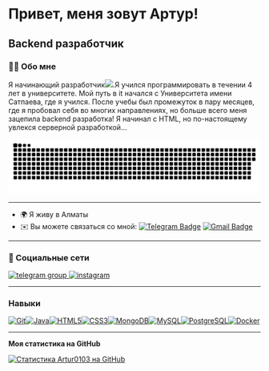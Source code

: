 
# Привет, меня зовут Артур!
Backend разработчик
---

### :man_technologist: Обо мне

Я начинающий разработчик<img src="https://media.giphy.com/media/WUlplcMpOCEmTGBtBW/giphy.gif" width="30px">.Я учился программировать в течении 4 лет в университете. Мой путь в it начался с Университета имени Сатпаева, где я учился. После учебы был промежуток в пару месяцев, где я пробовал себя во многих направлениях, но больше всего меня зацепила backend разработка! Я начинал с HTML, но по-настоящему увлекся серверной разработкой...
<p align="center">
 <img width="600" src="assets/github-snake.svg" alt="snake"/>
</p>


-------------------
* 🌍 Я живу в Алматы
* ✉️ Вы можете связаться со мной: [![Telegram Badge](https://img.shields.io/badge/-MynzhasarovArtur-blue?style=flat&logo=Telegram&logoColor=white)](https://t.me/Artur000_1) [![Gmail Badge](https://img.shields.io/badge/-Gmail-red?style=flat&logo=Gmail&logoColor=white)](mailto:artur.baik00@gmail.com)

---

### 🤝 Социальные сети

  <div id="badges">
    <a href="https://t.me/Artur000_1" target="_blank">
      <img src="https://cdn-icons-png.flaticon.com/512/2111/2111646.png" width="40" height="40" alt="telegram group" />
    </a>
    <a href="https://instagram.com/_mynzhasarov__" target="_blank">
      <img src="https://cdn-icons-png.flaticon.com/512/2111/2111463.png" width="40" height="40" alt="instagram" />
    </a>
  </div>

---

### Навыки

<p align="left"> <a href="https://git-scm.com /" target="_blank" rel="noreferrer"><img src="https://raw.githubusercontent.com/danielcranney/readme-generator/main/public/icons/skills/git-colored.svg" width="36" height="36" alt="Git" /></a><a href="https://www.oracle.com/java/" target="_blank" rel="noreferrer"><img src="https://raw.githubusercontent.com/danielcranney/readme-generator/main/public/icons/skills/java-colored.svg" width="36" height="36" alt="Java" /></a><a href="https://developer.mozilla.org/en-US/docs/Glossary/HTML5 " target="_blank" rel="noreferrer"><img src="https://raw.githubusercontent.com/danielcranney/readme-generator/main/public/icons/skills/html5-colored.svg" width="36" height="36" alt="HTML5" /></a><a href="https://www.w3.org/TR/CSS/#css " target="_blank" rel="noreferrer"><img src="https://raw.githubusercontent.com/danielcranney/readme-generator/main/public/icons/skills/css3-colored.svg" width="36" height="36" alt="CSS3" /></a><a href="https://www.mongodb.com/" target="_blank" rel="noreferrer"><img src="https://raw.githubusercontent.com/danielcranney/readme-generator/main/public/icons/skills/mongodb-colored.svg" width="36" height="36" alt="MongoDB" /></a><a href="https://www.mysql.com/" target="_blank" rel="noreferrer"><img src="https://raw.githubusercontent.com/danielcranney/readme-generator/main/public/icons/skills/mysql-colored.svg" width="36" height="36" alt="MySQL" /></a><a href="https://www.postgresql.org/" target="_blank" rel="noreferrer"><img src="https://raw.githubusercontent.com/danielcranney/readme-generator/main/public/icons/skills/postgresql-colored.svg" width="36" height="36" alt="PostgreSQL" /></a><a href="https://www.docker.com/" target="_blank" rel="noreferrer"><img src="https://raw.githubusercontent.com/danielcranney/readme-generator/main/public/icons/skills/docker-colored.svg" width="36" height="36" alt="Docker" /></a> </p>

---

<b> Моя статистика на GitHub </b>

<a href="http://www.github.com/Artur0103"><img src="https://github-readme-stats.vercel.app/api?username=Artur0103&show_icons=true&hide=&count_private=true&title_color=0891b2&text_color=ffffff&icon_color=0891b2&bg_color=1c1917&hide_border=true&show_icons=true" alt="Статистика Artur0103 на GitHub" /></a>

